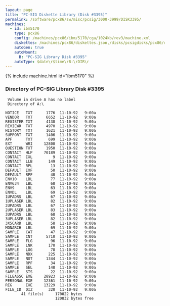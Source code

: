 ```yaml
---
layout: page
title: "PC-SIG Diskette Library (Disk #3395)"
permalink: /software/pcx86/sw/misc/pcsig/3000-3999/DISK3395/
machines:
  - id: ibm5170
    type: pcx86
    config: /machines/pcx86/ibm/5170/cga/1024kb/rev3/machine.xml
    diskettes: /machines/pcx86/diskettes.json,/disks/pcsigdisks/pcx86/diskettes.json
    autoGen: true
    autoMount:
      B: "PC-SIG Library Disk #3395"
    autoType: $date\r$time\rB:\rDIR\r
---
```


{% include machine.html id="ibm5170" %}

### Directory of PC-SIG Library Disk #3395

     Volume in drive A has no label
     Directory of A:\

    NOTICE   TXT      1776  11-10-92   9:00a
    VENDOR   TXT      6652  11-10-92   9:00a
    REGISTER TXT      4138  11-10-92   9:00a
    REVIEWR  TXT      4970  11-10-92   9:00a
    HISTORY  TXT      1621  11-10-92   9:00a
    SUPPORT  TXT      1406  11-10-92   9:00a
    APF      TXT       699  11-10-92   9:00a
    EXT      WRI     12800  11-10-92   9:00a
    QUESTION TXT      1950  11-10-92   9:00a
    CONTACT  HLP     70189  11-10-92   9:00a
    CONTACT  IXL         9  11-10-92   9:00a
    CONTACT  LLB       149  11-10-92   9:00a
    CONTACT  RPL        13  11-10-92   9:00a
    DEFAULT  IXF        50  11-10-92   9:00a
    DEFAULT  RPF        40  11-10-92   9:00a
    ENV10    LBL        77  11-10-92   9:00a
    ENV634   LBL        68  11-10-92   9:00a
    ENV9     LBL        63  11-10-92   9:00a
    ENVDL    LBL        69  11-10-92   9:00a
    1UPADRS  LBL        67  11-10-92   9:00a
    1UPLASER LBL        82  11-10-92   9:00a
    2UPADRS  LBL        67  11-10-92   9:00a
    2UPLASER LBL        83  11-10-92   9:00a
    3UPADRS  LBL        68  11-10-92   9:00a
    3UPLASER LBL        82  11-10-92   9:00a
    3X5CARD  LBL        58  11-10-92   9:00a
    MONARCH  LBL        69  11-10-92   9:00a
    SAMPLE   CAT        47  11-10-92   9:00a
    SAMPLE   CNT      5710  11-10-92   9:00a
    SAMPLE   FLG        96  11-10-92   9:00a
    SAMPLE   LNK       170  11-10-92   9:00a
    SAMPLE   LOG        78  11-10-92   9:00a
    SAMPLE   NDX       225  11-10-92   9:00a
    SAMPLE   NOT      1344  11-10-92   9:00a
    SAMPLE   RPF        34  11-10-92   9:00a
    SAMPLE   SEL       148  11-10-92   9:00a
    SAMPLE   STS        22  11-10-92   9:00a
    FILEASSC EXE     28923  11-10-92   9:00a
    PERSONAL EXE     12361  11-10-92   9:00a
    REG      EXE     13229  11-10-92   9:00a
    FILE_ID  DIZ       320  11-10-92   9:00a
           41 file(s)     170022 bytes
                          120832 bytes free
